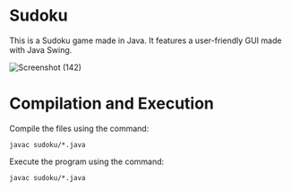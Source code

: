 # Sudoku
This is a Sudoku game made in Java. It features a user-friendly GUI made with Java Swing.

![Screenshot (142)](https://github.com/AxilleasGalanis/Sudoku/assets/130224323/638e2c49-637d-4d5a-bc55-197c79a12de6)

# Compilation and Execution
Compile the files using the command:
```
javac sudoku/*.java
```
Execute the program using the command:
```
javac sudoku/*.java
```
